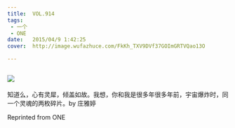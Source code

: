 ```yaml
---
title:	VOL.914
tags:
 - 一个
 - ONE
date:	2015/04/9 1:42:25
cover:	http://image.wufazhuce.com/FkKh_TXV9DVf37GOImGRTVQao13O

---
```

![](http://image.wufazhuce.com/FkKh_TXV9DVf37GOImGRTVQao13O)
---

知道么，心有灵犀，倾盖如故。我想，你和我是很多年很多年前，宇宙爆炸时，同一个灵魂的两枚碎片。by 庄雅婷
 
Reprinted from ONE
